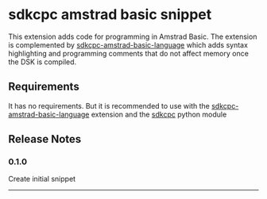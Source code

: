 # sdkcpc amstrad basic snippet

This extension adds code for programming in Amstrad Basic. The extension is complemented by [sdkcpc-amstrad-basic-language](https://github.com/sdkcpc/amstrad-basic-language) which adds syntax highlighting and programming comments that do not affect memory once the DSK is compiled.

## Requirements

It has no requirements. But it is recommended to use with the [sdkcpc-amstrad-basic-language](https://github.com/sdkcpc/amstrad-basic-language) extension and the [sdkcpc](https://sdkcpc.github.io/cpc/) python module


## Release Notes

### 0.1.0

Create initial snippet

---
